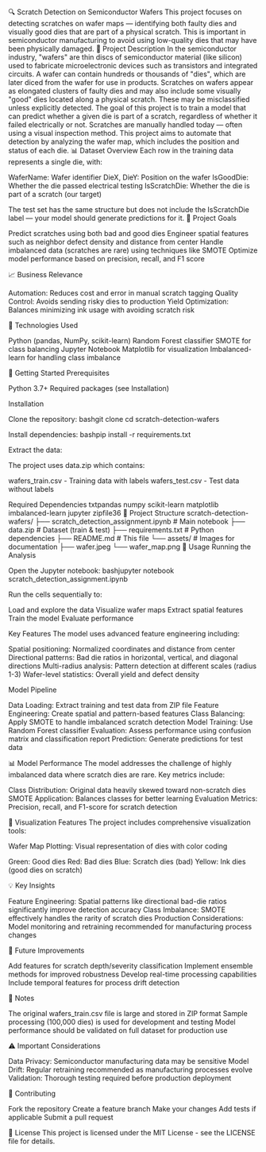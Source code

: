🔍 Scratch Detection on Semiconductor Wafers
This project focuses on detecting scratches on wafer maps — identifying both faulty dies and visually good dies that are part of a physical scratch. This is important in semiconductor manufacturing to avoid using low-quality dies that may have been physically damaged.
🧠 Project Description
In the semiconductor industry, "wafers" are thin discs of semiconductor material (like silicon) used to fabricate microelectronic devices such as transistors and integrated circuits. A wafer can contain hundreds or thousands of "dies", which are later diced from the wafer for use in products.
Scratches on wafers appear as elongated clusters of faulty dies and may also include some visually "good" dies located along a physical scratch. These may be misclassified unless explicitly detected. The goal of this project is to train a model that can predict whether a given die is part of a scratch, regardless of whether it failed electrically or not.
Scratches are manually handled today — often using a visual inspection method. This project aims to automate that detection by analyzing the wafer map, which includes the position and status of each die.
📊 Dataset Overview
Each row in the training data represents a single die, with:

WaferName: Wafer identifier
DieX, DieY: Position on the wafer
IsGoodDie: Whether the die passed electrical testing
IsScratchDie: Whether the die is part of a scratch (our target)

The test set has the same structure but does not include the IsScratchDie label — your model should generate predictions for it.
🎯 Project Goals

Predict scratches using both bad and good dies
Engineer spatial features such as neighbor defect density and distance from center
Handle imbalanced data (scratches are rare) using techniques like SMOTE
Optimize model performance based on precision, recall, and F1 score

📈 Business Relevance

Automation: Reduces cost and error in manual scratch tagging
Quality Control: Avoids sending risky dies to production
Yield Optimization: Balances minimizing ink usage with avoiding scratch risk

🧪 Technologies Used

Python (pandas, NumPy, scikit-learn)
Random Forest classifier
SMOTE for class balancing
Jupyter Notebook
Matplotlib for visualization
Imbalanced-learn for handling class imbalance

🚀 Getting Started
Prerequisites

Python 3.7+
Required packages (see Installation)

Installation

Clone the repository:
bashgit clone <repository-url>
cd scratch-detection-wafers

Install dependencies:
bashpip install -r requirements.txt

Extract the data:

The project uses data.zip which contains:

wafers_train.csv - Training data with labels
wafers_test.csv - Test data without labels





Required Dependencies
txtpandas
numpy
scikit-learn
matplotlib
imbalanced-learn
jupyter
zipfile36
📁 Project Structure
scratch-detection-wafers/
├── scratch_detection_assignment.ipynb  # Main notebook
├── data.zip                           # Dataset (train & test)
├── requirements.txt                   # Python dependencies
├── README.md                         # This file
└── assets/                           # Images for documentation
    ├── wafer.jpeg
    └── wafer_map.png
🔧 Usage
Running the Analysis

Open the Jupyter notebook:
bashjupyter notebook scratch_detection_assignment.ipynb

Run the cells sequentially to:

Load and explore the data
Visualize wafer maps
Extract spatial features
Train the model
Evaluate performance



Key Features
The model uses advanced feature engineering including:

Spatial positioning: Normalized coordinates and distance from center
Directional patterns: Bad die ratios in horizontal, vertical, and diagonal directions
Multi-radius analysis: Pattern detection at different scales (radius 1-3)
Wafer-level statistics: Overall yield and defect density

Model Pipeline

Data Loading: Extract training and test data from ZIP file
Feature Engineering: Create spatial and pattern-based features
Class Balancing: Apply SMOTE to handle imbalanced scratch detection
Model Training: Use Random Forest classifier
Evaluation: Assess performance using confusion matrix and classification report
Prediction: Generate predictions for test data

📊 Model Performance
The model addresses the challenge of highly imbalanced data where scratch dies are rare. Key metrics include:

Class Distribution: Original data heavily skewed toward non-scratch dies
SMOTE Application: Balances classes for better learning
Evaluation Metrics: Precision, recall, and F1-score for scratch detection

🎨 Visualization Features
The project includes comprehensive visualization tools:

Wafer Map Plotting: Visual representation of dies with color coding

Green: Good dies
Red: Bad dies
Blue: Scratch dies (bad)
Yellow: Ink dies (good dies on scratch)



💡 Key Insights

Feature Engineering: Spatial patterns like directional bad-die ratios significantly improve detection accuracy
Class Imbalance: SMOTE effectively handles the rarity of scratch dies
Production Considerations: Model monitoring and retraining recommended for manufacturing process changes

🔮 Future Improvements

Add features for scratch depth/severity classification
Implement ensemble methods for improved robustness
Develop real-time processing capabilities
Include temporal features for process drift detection

📝 Notes

The original wafers_train.csv file is large and stored in ZIP format
Sample processing (100,000 dies) is used for development and testing
Model performance should be validated on full dataset for production use

⚠️ Important Considerations

Data Privacy: Semiconductor manufacturing data may be sensitive
Model Drift: Regular retraining recommended as manufacturing processes evolve
Validation: Thorough testing required before production deployment

🤝 Contributing

Fork the repository
Create a feature branch
Make your changes
Add tests if applicable
Submit a pull request

📄 License
This project is licensed under the MIT License - see the LICENSE file for details.

